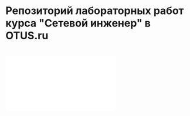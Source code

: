 # Репозиторий лабораторных работ курса "Сетевой инженер" в OTUS.ru

# ![lab 1 - VLAN и маршрутизация между VLAN](/001_lab_vlans/config/README.md)